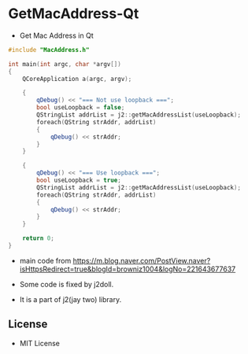 # GetMacAddress-Qt

- Get Mac Address in Qt

```cpp
#include "MacAddress.h"

int main(int argc, char *argv[])
{
    QCoreApplication a(argc, argv);

    {
        qDebug() << "=== Not use loopback ===";
        bool useLoopback = false;
        QStringList addrList = j2::getMacAddressList(useLoopback);
        foreach(QString strAddr, addrList)
        {
            qDebug() << strAddr;
        }
    }

    {
        qDebug() << "=== Use loopback ===";
        bool useLoopback = true;
        QStringList addrList = j2::getMacAddressList(useLoopback);
        foreach(QString strAddr, addrList)
        {
            qDebug() << strAddr;
        }
    }

    return 0;
}
```

- main code from https://m.blog.naver.com/PostView.naver?isHttpsRedirect=true&blogId=browniz1004&logNo=221643677637

- Some code is fixed by j2doll.

- It is a part of j2(jay two) library.

## License
- MIT License


